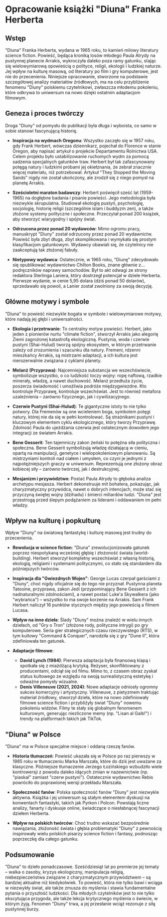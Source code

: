 
# Opracowanie książki "Diuna" Franka Herberta

## Wstęp

"Diuna" Franka Herberta, wydana w 1965 roku, to kamień milowy literatury science fiction. Powieść, będąca kroniką losów młodego Paula Atrydy na pustynnej planecie Arrakis, wykroczyła daleko poza ramy gatunku, stając się wielowymiarową opowieścią o polityce, religii, ekologii i ludzkiej naturze. Jej wpływ na kulturę masową, od literatury po film i gry komputerowe, jest nie do przecenienia. Niniejsze opracowanie, stworzone na podstawie szczegółowej analizy materiałów źródłowych, ma na celu przybliżenie fenomenu "Diuny" polskiemu czytelnikowi, zwłaszcza młodemu pokoleniu, które odkrywa to uniwersum na nowo dzięki ostatnim adaptacjom filmowym.

## Geneza i proces twórczy

Droga "Diuny" od pomysłu do publikacji była długa i wyboista, co samo w sobie stanowi fascynującą historię.

*   **Inspiracja na wydmach Oregonu**: Wszystko zaczęło się w 1957 roku, gdy Frank Herbert, wówczas dziennikarz, pojechał do Florence w stanie Oregon, aby napisać artykuł o projekcie Departamentu Rolnictwa USA. Celem projektu było ustabilizowanie ruchomych wydm za pomocą sadzenia specjalnych gatunków traw. Herbert był tak zafascynowany potęgą natury i ludzkimi próbami jej okiełznania, że zebrał znacznie więcej materiału, niż potrzebował. Artykuł "They Stopped the Moving Sands" nigdy nie został ukończony, ale zrodził się z niego pomysł na planetę Arrakis.

*   **Sześcioletni maraton badawczy**: Herbert poświęcił sześć lat (1959-1965) na dogłębne badania i pisanie powieści. Jego metodologia była niezwykle skrupulatna. Studiował ekologię pustyń, psychologię, socjologię, historię religii (szczególnie islam i buddyzm zen), a także złożone systemy polityczne i społeczne. Przeczytał ponad 200 książek, aby stworzyć wiarygodny i spójny świat.

*   **Odrzucona przez ponad 20 wydawców**: Mimo ogromu pracy, manuskrypt "Diuny" został odrzucony przez ponad 20 wydawnictw. Powieść była zbyt długa, zbyt skomplikowana i wymykała się prostym klasyfikacjom gatunkowym. Wydawcy obawiali się, że czytelnicy nie zaakceptują tak złożonej fabuły.

*   **Nietypowy wydawca**: Ostatecznie, w 1965 roku, "Diunę" zdecydowało się opublikować wydawnictwo Chilton Books, znane głównie z... podręczników naprawy samochodów. Był to akt odwagi ze strony redaktora Sterlinga Laniera, który dostrzegł potencjał w dziele Herberta. Pierwsze wydanie, w cenie 5,95 dolara (dziś ponad 50 dolarów), sprzedawało się powoli, a Lanier został zwolniony za swoją decyzję.

## Główne motywy i symbole

"Diuna" to powieść niezwykle bogata w symbole i wielowymiarowe motywy, które nadają jej głębi i uniwersalności.

*   **Ekologia i przetrwanie**: To centralny motyw powieści. Herbert, jako jeden z pionierów nurtu "climate fiction", stworzył Arrakis jako alegorię Ziemi zagrożonej katastrofą ekologiczną. Pustynia, woda i czerwie pustyni (Shai-Hulud) tworzą spójny ekosystem, w którym przetrwanie zależy od zrozumienia i szacunku dla natury. Fremeni, rdzenni mieszkańcy Arrakis, są mistrzami adaptacji, a ich kultura jest nierozerwalnie związana z cyklami planety.

*   **Melanż (Przyprawa)**: Najcenniejsza substancja we wszechświecie, symbolizuje wszystko, o co ludzkość toczy wojny: ropę naftową, rzadkie minerały, władzę, a nawet duchowość. Melanż przedłuża życie, poszerza świadomość i umożliwia podróże międzygwiezdne. Kto kontroluje Przyprawę, kontroluje wszechświat. Jest to również metafora uzależnienia – zarówno fizycznego, jak i cywilizacyjnego.

*   **Czerwie Pustyni (Shai-Hulud)**: Te gigantyczne istoty to nie tylko potwory. Dla Fremenów są one wcieleniem boga, symbolem potęgi natury, której nie da się w pełni kontrolować. Są strażnikami pustyni i kluczowym elementem cyklu ekologicznego, który tworzy Przyprawę. Zdolność Paula do ujeżdżania czerwia jest ostatecznym dowodem jego integracji ze światem Arrakis.

*   **Bene Gesserit**: Ten tajemniczy zakon żeński to potężna siła polityczna i społeczna. Bene Gesserit symbolizują władzę działającą w cieniu, opartą na manipulacji, genetyce i wielopokoleniowym planowaniu. Są mistrzyniami kontroli nad ciałem i umysłem, co czyni je jednymi z najpotężniejszych graczy w uniwersum. Reprezentują one złożony obraz kobiecej siły – zarówno twórczej, jak i destrukcyjnej.

*   **Mesjanizm i przywództwo**: Postać Paula Atrydy to głęboka analiza archetypu mesjasza. Herbert dekonstruuje mit bohatera, pokazując, jak charyzmatyczny przywódca, nawet o dobrych intencjach, może stać się przyczyną świętej wojny (dżihadu) i śmierci miliardów ludzi. "Diuna" jest przestrogą przed ślepym podążaniem za liderami i oddawaniem im pełni władzy.

## Wpływ na kulturę i popkulturę

Wpływ "Diuny" na światową fantastykę i kulturę masową jest trudny do przecenienia.

*   **Rewolucja w science fiction**: "Diuna" zrewolucjonizowała gatunek poprzez niespotykaną wcześniej głębię i złożoność świata (world-building). Herbert stworzył kompletny wszechświat z własną historią, ekologią, religiami i systemami politycznymi, co stało się standardem dla późniejszych twórców.

*   **Inspiracja dla "Gwiezdnych Wojen"**: George Lucas czerpał garściami z "Diuny", choć nigdy oficjalnie się do tego nie przyznał. Pustynna planeta Tatooine, przyprawa, zakon Jedi (przypominający Bene Gesserit z ich nadnaturalnymi zdolnościami), a nawet postać Luke'a Skywalkera (jako "wybrańca") – wszystko to ma swoje korzenie na Arrakis. Sam Frank Herbert naliczył 16 punktów stycznych między jego powieścią a filmem Lucasa.

*   **Wpływ na inne dzieła**: Ślady "Diuny" można znaleźć w wielu innych dziełach, od "Gry o Tron" (złożone rody, polityczne intrygi) po gry komputerowe. Seria gier strategicznych czasu rzeczywistego (RTS), w tym kultowy "Command & Conquer", narodziła się z gry "Dune II", która zdefiniowała ten gatunek.

*   **Adaptacje filmowe**:
    *   **David Lynch (1984)**: Pierwsza adaptacja była finansową klapą i spotkała się z miażdżącą krytyką. Reżyser, skonfliktowany z producentami, odciął się od filmu. Mimo to, z czasem obraz zyskał status kultowego ze względu na swoją surrealistyczną estetykę i odważne pomysły wizualne.
    *   **Denis Villeneuve (2021, 2024)**: Nowe adaptacje odniosły ogromny sukces komercyjny i artystyczny. Villeneuve, z pietyzmem traktując materiał źródłowy, stworzył dzieła, które na nowo zdefiniowały filmowe science fiction i przybliżyły świat "Diuny" nowemu pokoleniu widzów. Filmy te stały się globalnym fenomenem kulturowym, generując niezliczone memy (np. "Lisan al Gaib!") i trendy na platformach takich jak TikTok.

## "Diuna" w Polsce

"Diuna" ma w Polsce specjalne miejsce i oddaną rzeszę fanów.

*   **Historia tłumaczeń**: Powieść ukazała się w Polsce po raz pierwszy w 1985 roku w tłumaczeniu Marka Marszała, które do dziś jest uważane za klasyczne. Późniejsze tłumaczenie Jerzego Łozińskiego wzbudziło wiele kontrowersji z powodu daleko idących zmian w nazewnictwie (np. "piaskal" zamiast "czerw pustyni"). Ostatecznie wydawnictwo Rebis powróciło do poprawionej wersji przekładu Marszała.

*   **Społeczność fanów**: Polska społeczność fanów "Diuny" jest niezwykle aktywna. Książka i jej uniwersum są stałym elementem dyskusji na konwentach fantastyki, takich jak Pyrkon i Polcon. Powstają liczne analizy, fanarty i dyskusje online, świadczące o niesłabnącej fascynacji dziełem Herberta.

*   **Wpływ na polskich twórców**: Choć trudno wskazać bezpośrednie nawiązania, złożoność świata i głębia problematyki "Diuny" z pewnością inspirowały wielu polskich pisarzy science fiction i fantasy, podnosząc poprzeczkę dla całego gatunku.

## Podsumowanie

"Diuna" to dzieło ponadczasowe. Sześćdziesiąt lat po premierze jej tematy – walka o zasoby, kryzys ekologiczny, manipulacja religią, niebezpieczeństwa związane z charyzmatycznym przywództwem – są bardziej aktualne niż kiedykolwiek. To powieść, która nie tylko bawi i wciąga w niezwykły świat, ale także zmusza do myślenia i stawia fundamentalne pytania o przyszłość ludzkości. Dla młodych czytelników jest to nie tylko ekscytująca przygoda, ale także lekcja krytycznego myślenia o świecie, w którym żyją. Fenomen "Diuny" trwa, a jej przesłanie wciąż rezonuje z siłą pustynnej burzy.
